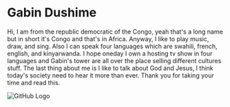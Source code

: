 # Gabin Dushime
Hi, I am from the republic democratic of the Congo, yeah that's a long name but in short it's Congo and that's in Africa. Anyway, I like to play music, draw, and sing. Also I can speak four languages which are  swahili, french, english, and kinyarwanda. I hope oneday I own a hosting tv show in four languages and Gabin's tower are all over the place selling different cultures stuff. The last thing about me is I like to talk about God and Jesus, I think today's society need to hear it more than ever. Thank you for taking your time and read this.

![GitHub Logo](https://drive.google.com/open?id=0B_mkZjhpT4y2eVNQdFhjWlhLQTg)
